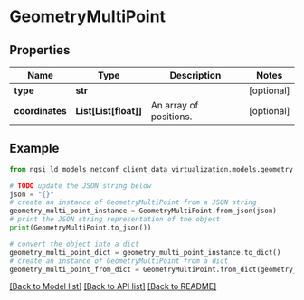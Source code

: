 # GeometryMultiPoint


## Properties

Name | Type | Description | Notes
------------ | ------------- | ------------- | -------------
**type** | **str** |  | [optional] 
**coordinates** | **List[List[float]]** | An array of positions.  | [optional] 

## Example

```python
from ngsi_ld_models_netconf_client_data_virtualization.models.geometry_multi_point import GeometryMultiPoint

# TODO update the JSON string below
json = "{}"
# create an instance of GeometryMultiPoint from a JSON string
geometry_multi_point_instance = GeometryMultiPoint.from_json(json)
# print the JSON string representation of the object
print(GeometryMultiPoint.to_json())

# convert the object into a dict
geometry_multi_point_dict = geometry_multi_point_instance.to_dict()
# create an instance of GeometryMultiPoint from a dict
geometry_multi_point_from_dict = GeometryMultiPoint.from_dict(geometry_multi_point_dict)
```
[[Back to Model list]](../README.md#documentation-for-models) [[Back to API list]](../README.md#documentation-for-api-endpoints) [[Back to README]](../README.md)


